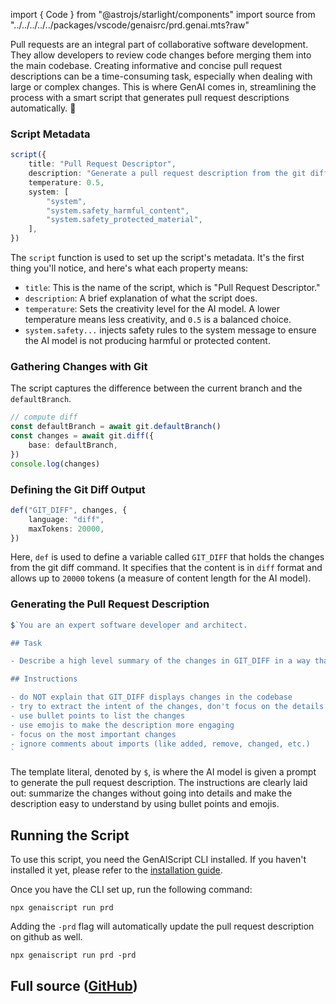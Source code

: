 
import { Code } from "@astrojs/starlight/components"
import source from "../../../../../packages/vscode/genaisrc/prd.genai.mts?raw"

Pull requests are an integral part of collaborative software development.
They allow developers to review code changes before merging them into the main codebase.
Creating informative and concise pull request descriptions can be a time-consuming task, especially when dealing with large or complex changes.
This is where GenAI comes in, streamlining the process with a smart script that generates pull request descriptions automatically. 🚀

### Script Metadata

```ts wrap
script({
    title: "Pull Request Descriptor",
    description: "Generate a pull request description from the git diff",
    temperature: 0.5,
    system: [
        "system",
        "system.safety_harmful_content",
        "system.safety_protected_material",
    ],
})
```

The `script` function is used to set up the script's metadata. It's the first thing you'll notice, and here's what each property means:

-   `title`: This is the name of the script, which is "Pull Request Descriptor."
-   `description`: A brief explanation of what the script does.
-   `temperature`: Sets the creativity level for the AI model. A lower temperature means less creativity, and `0.5` is a balanced choice.
-   `system.safety...` injects safety rules to the system message to ensure the AI model is not producing harmful or protected content.

### Gathering Changes with Git

The script captures the difference between the current branch and the `defaultBranch`.

```ts
// compute diff
const defaultBranch = await git.defaultBranch()
const changes = await git.diff({
    base: defaultBranch,
})
console.log(changes)
```

### Defining the Git Diff Output

```ts
def("GIT_DIFF", changes, {
    language: "diff",
    maxTokens: 20000,
})
```

Here, `def` is used to define a variable called `GIT_DIFF` that holds the changes from the git diff command. It specifies that the content is in `diff` format and allows up to `20000` tokens (a measure of content length for the AI model).

### Generating the Pull Request Description

```ts
$`You are an expert software developer and architect.

## Task

- Describe a high level summary of the changes in GIT_DIFF in a way that a software engineer will understand.

## Instructions

- do NOT explain that GIT_DIFF displays changes in the codebase
- try to extract the intent of the changes, don't focus on the details
- use bullet points to list the changes
- use emojis to make the description more engaging
- focus on the most important changes
- ignore comments about imports (like added, remove, changed, etc.)
`
```

The template literal, denoted by `$`, is where the AI model is given a prompt to generate the pull request description. The instructions are clearly laid out: summarize the changes without going into details and make the description easy to understand by using bullet points and emojis.

## Running the Script

To use this script, you need the GenAIScript CLI installed. If you haven't installed it yet, please refer to the [installation guide](https://microsoft.github.io/genaiscript/getting-started/installation).

Once you have the CLI set up, run the following command:

```shell
npx genaiscript run prd
```

Adding the `-prd` flag will automatically update the pull request description on github as well.

```shell
npx genaiscript run prd -prd
```

## Full source ([GitHub](https://github.com/microsoft/genaiscript/blob/main/packages/vscode/genaisrc/prd.genai.mts))

<Code code={source} wrap={true} lang="ts" title="prd.genai.mts" />
